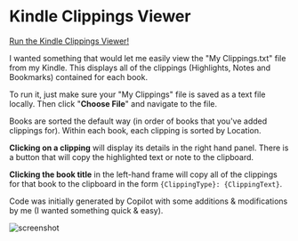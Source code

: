 # Kindle Clippings Viewer

[Run the Kindle Clippings Viewer!](https://ptgullas.github.io/KindleClippingsViewerJs/clippingsviewer.html)

I wanted something that would let me easily view the "My Clippings.txt" file from my Kindle. This displays all of the clippings (Highlights, Notes and Bookmarks) contained for each book. 

To run it, just make sure your "My Clippings" file is saved as a text file locally. Then click "**Choose File**" and navigate to the file.

Books are sorted the default way (in order of books that you've added clippings for). Within each book, each clipping is sorted by Location. 

**Clicking on a clipping** will display its details in the right hand panel. There is a button that will copy the highlighted text or note to the clipboard. 

**Clicking the book title** in the left-hand frame will copy all of the clippings for that book to the clipboard in the form `{ClippingType}: {ClippingText}`.

Code was initially generated by Copilot with some additions & modifications by me (I wanted something quick & easy).



![screenshot](https://ptgullas.github.io/KindleClippingsViewerJs/screenshot01.png)
